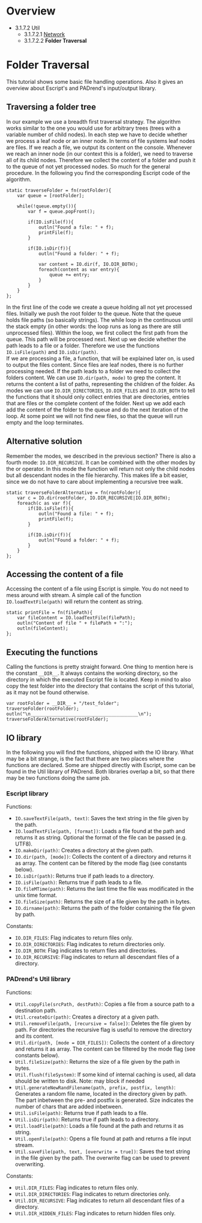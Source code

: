 <!------------------------------------------------------------------------------------------------
This work is licensed under the Creative Commons Attribution-ShareAlike 4.0 International License.
 To view a copy of this license, visit http://creativecommons.org/licenses/by-sa/4.0/.
 Author: Florian Pieper (fpieper@mail.uni-paderborn.de)
 PADrend Version 1.0.0
------------------------------------------------------------------------------------------------->
<!---BEGINN_INDEXSECTION--->
<!---Automaticly generated section. Do not edit!!!--->
# Overview
* 3.1.7.2 Util
    * 3.1.7.2.1 [Network](../../../../../3_Development_Guide/1_EScript/7_Libs/2_Util/1_Network.md)
    * 3.1.7.2.2 **Folder Traversal**
<!---END_INDEXSECTION--->

# Folder Traversal
This tutorial shows some basic file handling operations.
Also it gives an overview about Escript's and PADrend's input/output library.

## Traversing a folder tree
In our example we use a breadth first traversal strategy.
The algorithm works similar to the one you would use for arbitrary trees (trees with a variable number of child nodes).
In each step we have to decide whether we process a leaf node or an inner node.
In terms of file systems leaf nodes are files.
If we reach a file, we output its content on the console.
Whenever we reach an inner node (in our context this is a folder), we need to traverse all of its child nodes.
Therefore we collect the content of a folder and push it to the queue of not yet processed nodes.
So much for the general procedure.
In the following you find the corresponding Escript code of the algorithm.

<!---INCLUDE src=FileTraversal.escript, start=20 ,end=40--->
<!---BEGINN_CODESECTION--->
<!---Automaticly generated section. Do not edit!!!--->
    static traverseFolder = fn(rootFolder){
        var queue = [rootFolder];
        
        while(!queue.empty()){
            var f = queue.popFront();
        
            if(IO.isFile(f)){
                outln("Found a file: " + f);
                printFile(f);
            }
            
            if(IO.isDir(f)){
                outln("Found a folder: " + f);
                
                var content = IO.dir(f, IO.DIR_BOTH);
                foreach(content as var entry){
                    queue += entry;
                }
            }
        }
    };
<!---END_CODESECTION--->

In the first line of the code we create a queue holding all not yet processed files.
Initially we push the root folder to the queue.
Note that the queue holds file paths (so basically strings).
The while loop in the continuous until the stack empty (in other words: the loop runs as long as there are still unprocessed files).
Within the loop, we first collect the first path from the queue.
This path will be processed next.
Next up we decide whether the path leads to a file or a folder.
Therefore we use the functions `IO.isFile(path)` and `IO.isDir(path)`.  
If we are processing a file, a function, that will be explained later on, is used to output the files content.
Since files are leaf nodes, there is no further processing needed.
If the path leads to a folder we need to collect the folders content.
We can use `IO.dir(path, mode)` to grep the content.
It returns the content a list of paths, representing the children of the folder.
As modes we can use `IO.DIR_DIRECTORIES`, `IO.DIR_FILES` and `IO.DIR_BOTH` to tell the functions that it should only collect entries that are directories, entries that are files or the complete content of the folder.
Next up we add each add the content of the folder to the queue and do the next iteration of the loop.
At some point we will not find new files, so that the queue will run empty and the loop terminates.

## Alternative solution
Remember the modes, we described in the previous section?
There is also a fourth mode: `IO.DIR_RECURSIVE`.
It can be combined with the other modes by the or operator.
In this mode the function will return not only the child nodes but all descendant nodes in the file hierarchy.
This makes life a bit easier, since we do not have to care about implementing a recursive tree walk.

<!---INCLUDE src=FileTraversal.escript, start=42 ,end=54--->
<!---BEGINN_CODESECTION--->
<!---Automaticly generated section. Do not edit!!!--->
    static traverseFolderAlternative = fn(rootFolder){
        var c = IO.dir(rootFolder, IO.DIR_RECURSIVE|IO.DIR_BOTH);
        foreach(c as var f){
            if(IO.isFile(f)){
                outln("Found a file: " + f);
                printFile(f);
            }
                
            if(IO.isDir(f)){
                outln("Found a folder: " + f);
            }
        }
    };
<!---END_CODESECTION--->

## Accessing the content of a file
Accessing the content of a file using Escript is simple.
You do not need to mess around with stream.
A simple call of the function `IO.loadTextFile(path)` will return the content as string.

<!---INCLUDE src=FileTraversal.escript, start=14 ,end=18--->
<!---BEGINN_CODESECTION--->
<!---Automaticly generated section. Do not edit!!!--->
    static printFile = fn(filePath){
        var fileContent = IO.loadTextFile(filePath);
        outln("Content of file " + filePath + ":");
        outln(fileContent);
    };
<!---END_CODESECTION--->

## Executing the functions
Calling the functions is pretty straight forward.
One thing to mention here is the constant `__DIR__`.
It always contains the working directory, so the directory in which the executed Escript file is located.
Keep in mind to also copy the test folder into the directory that contains the script of this tutorial, as it may not be found otherwise.

<!---INCLUDE src=FileTraversal.escript, start=57 ,end=60--->
<!---BEGINN_CODESECTION--->
<!---Automaticly generated section. Do not edit!!!--->
    var rootFolder = __DIR__ + "/test_folder";
    traverseFolder(rootFolder);
    outln("\n________________________________________\n");
    traverseFolderAlternative(rootFolder);
<!---END_CODESECTION--->

## IO library
In the following you will find the functions, shipped with the IO library.
What may be a bit strange, is the fact that there are two places where the functions are declared.
Some are shipped directly with Escript, some can be found in the Util library of PADrend.
Both libraries overlap a bit, so that there may be two functions doing the same job.

### Escript library
Functions:
* `IO.saveTextFile(path, text)`: Saves the text string in the file given by the path.
* `IO.loadTextFile(path, [format])`: Loads a file found at the path and returns it as string. Optional the format of the file can be passed (e.g. UTF8).
* `IO.makeDir(path)`: Creates a directory at the given path.
* `IO.dir(path, [mode])`: Collects the content of a directory and returns it as array. The content can be filtered by the mode flag (see constants below).
* `IO.isDir(path)`: Returns true if path leads to a directory.
* `IO.isFile(path)`: Returns true if path leads to a file.
* `IO.fileMTime(path)`: Returns the last time the file was modificated in the unix time format.
* `IO.fileSize(path)`: Returns the size of a file given by the path in bytes.
* `IO.dirname(path)`: Returns the path of the folder containing the file given by path.

Constants:
* `IO.DIR_FILES`: Flag indicates to return files only.
* `IO.DIR_DIRECTORIES`: Flag indicates to return directories only.
* `IO.DIR_BOTH`: Flag indicates to return files and directories.
* `IO.DIR_RECURSIVE`: Flag indicates to return all descendant files of a directory.

### PADrend's Util library
Functions:
* `Util.copyFile(srcPath, destPath)`: Copies a file from a source path to a destination path.
* `Util.createDir(path)`: Creates a directory at a given path.
* `Util.removeFile(path, [recursive = false])`: Deletes the file given by path. For directories the recursive flag is useful to remove the directory and its content.
* `Util.dir(path, [mode = DIR_FILES])`: Collects the content of a directory and returns it as array. The content can be filtered by the mode flag (see constants below).
* `Util.fileSize(path)`: Returns the size of a file given by the path in bytes.
* `Util.flush(fileSystem)`: If some kind of internal caching is used, all data should be written to disk. Note: may block if needed
* `Util.generateNewRandFilename(path, prefix, postfix, length)`: Generates a random file name, located in the directory given by path. The part inbetween the pre- and postfix is generated. Size indicates the number of chars that are added inbetween.
* `Util.isFile(path)`: Returns true if path leads to a file.
* `Util.isDir(path)`: Returns true if path leads to a directory.
* `Util.loadFile(path)`:  Loads a file found at the path and returns it as string.
* `Util.openFile(path)`: Opens a file found at path and returns a file input stream.
* `Util.saveFile(path, text, [overwrite = true])`: Saves the text string in the file given by the path. The overwrite flag can be used to prevent overwriting.

Constants:
* `Util.DIR_FILES`: Flag indicates to return files only.
* `Util.DIR_DIRECTORIES`: Flag indicates to return directories only.
* `Util.DIR_RECURSIVE`: Flag indicates to return all descendant files of a directory.
* `Util.DIR_HIDDEN_FILES`:  Flag indicates to return hidden files only.
